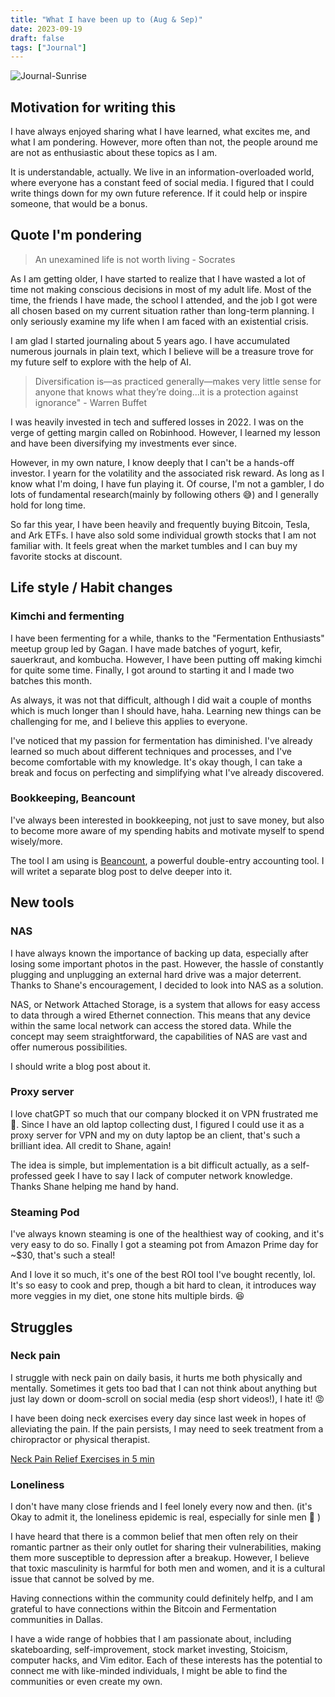 ```yaml
---
title: "What I have been up to (Aug & Sep)"
date: 2023-09-19
draft: false
tags: ["Journal"]
---
```


![Journal-Sunrise](https://pub-d12326d6dec844d18197aa640f372de8.r2.dev/journal-sunrise.png)

## Motivation for writing this

I have always enjoyed sharing what I have learned, what excites me, and what I am pondering. However, more often than not, the people around me are not as enthusiastic about these topics as I am.

It is understandable, actually. We live in an information-overloaded world, where everyone has a constant feed of social media. I figured that I could write things down for my own future reference. If it could help or inspire someone, that would be a bonus.

## Quote I'm pondering 
> An unexamined life is not worth living - Socrates

As I am getting older, I have started to realize that I have wasted a lot of time not making conscious decisions in most of my adult life. Most of the time, the friends I have made, the school I attended, and the job I got were all chosen based on my current situation rather than long-term planning. I only seriously examine my life when I am faced with an existential crisis.

I am glad I started journaling about 5 years ago. I have accumulated numerous journals in plain text, which I believe will be a treasure trove for my future self to explore with the help of AI.

> Diversification is—as practiced generally—makes very little sense for anyone that knows what they’re doing...it is a protection against ignorance" - Warren Buffet

I was heavily invested in tech and suffered losses in 2022. I was on the verge of getting margin called on Robinhood. However, I learned my lesson and have been diversifying my investments ever since.

However, in my own nature, I know deeply that I can't be a hands-off investor. I yearn for the volatility and the associated risk reward. As long as I know what I'm doing, I have fun playing it. Of course, I'm not a gambler, I do lots of fundamental research(mainly by following others 😅) and I generally hold for long time.

So far this year, I have been heavily and frequently buying Bitcoin, Tesla, and Ark ETFs. I have also sold some individual growth stocks that I am not familiar with. It feels great when the market tumbles and I can buy my favorite stocks at discount.

## Life style / Habit changes 

### Kimchi and fermenting
I have been fermenting for a while, thanks to the "Fermentation Enthusiasts" meetup group led by Gagan. I have made batches of yogurt, kefir, sauerkraut, and kombucha. However, I have been putting off making kimchi for quite some time. Finally, I got around to starting it and I made two batches this month.

As always, it was not that difficult, although I did wait a couple of months which is much longer than I should have, haha. Learning new things can be challenging for me, and I believe this applies to everyone.

I've noticed that my passion for fermentation has diminished. I've already learned so much about different techniques and processes, and I've become comfortable with my knowledge. It's okay though, I can take a break and focus on perfecting and simplifying what I've already discovered.

### Bookkeeping, Beancount 

I've always been interested in bookkeeping, not just to save money, but also to become more aware of my spending habits and motivate myself to spend wisely/more.


The tool I am using is [Beancount](https://beancount.github.io/docs/), a powerful double-entry accounting tool. I will writet a separate blog post to delve deeper into it. 

## New tools  

### NAS 

I have always known the importance of backing up data, especially after losing some important photos in the past. However, the hassle of constantly plugging and unplugging an external hard drive was a major deterrent. Thanks to Shane's encouragement, I decided to look into NAS as a solution.

NAS, or Network Attached Storage, is a system that allows for easy access to data through a wired Ethernet connection. This means that any device within the same local network can access the stored data. While the concept may seem straightforward, the capabilities of NAS are vast and offer numerous possibilities.

I should write a blog post about it.

### Proxy server
I love chatGPT so much that our company blocked it on VPN frustrated me 🙁. Since I have an old laptop collecting dust, I figured I could use it as a proxy server for VPN and my on duty laptop be an client, that's such a brilliant idea. All credit to Shane, again!  

The idea is simple, but implementation is a bit difficult actually, as a self-professed geek I have to say I lack of computer network knowledge. Thanks Shane helping me hand by hand. 


### Steaming Pod 
I've always known steaming is one of the healthiest way of cooking, and it's very easy to do so. Finally I got a steaming pot from Amazon Prime day for ~$30, that's such a steal! 

And I love it so much, it's one of the best ROI tool I've bought recently, lol. It's so easy to cook and prep, though a bit hard to clean, it introduces way more veggies in my diet, one stone hits multiple birds. 😆 


## Struggles  

### Neck pain 

I struggle with neck pain on daily basis, it hurts me both physically and mentally. Sometimes it gets too bad that I can not think about anything but just lay down or doom-scroll on social media (esp short videos!), I hate it! 😡 

I have been doing neck exercises every day since last week in hopes of alleviating the pain. If the pain persists, I may need to seek treatment from a chiropractor or physical therapist.

[Neck Pain Relief Exercises in 5 min](https://www.youtube.com/watch?v=Q12nIfVCpdU)

### Loneliness 

I don't have many close friends and I feel lonely every now and then. (it's Okay to admit it, the loneliness epidemic is real, especially for sinle men 🤷 )

I have heard that there is a common belief that men often rely on their romantic partner as their only outlet for sharing their vulnerabilities, making them more susceptible to depression after a breakup. However, I believe that toxic masculinity is harmful for both men and women, and it is a cultural issue that cannot be solved by me.

Having connections within the community could definitely helfp, and I am grateful to have connections within the Bitcoin and Fermentation communities in Dallas.

I have a wide range of hobbies that I am passionate about, including skateboarding, self-improvement, stock market investing, Stoicism, computer hacks, and Vim editor. Each of these interests has the potential to connect me with like-minded individuals, I might be able to find the communities or even create my own.



